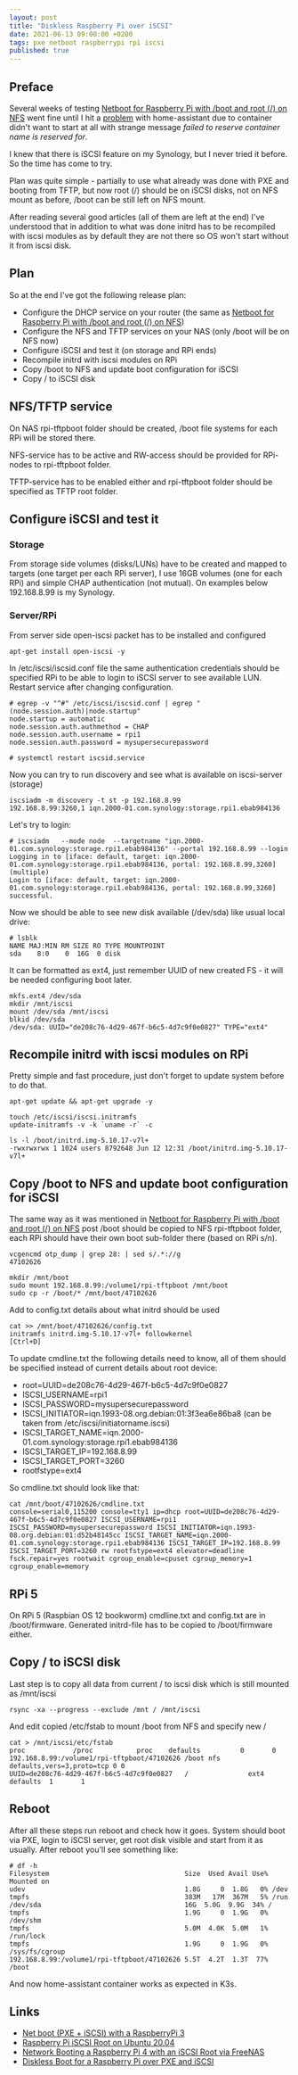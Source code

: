 ```yaml
---
layout: post
title: "Diskless Raspberry Pi over iSCSI"
date: 2021-06-13 09:00:00 +0200
tags: pxe netboot raspberrypi rpi iscsi
published: true
---
```

## Preface
Several weeks of testing [Netboot for Raspberry Pi with /boot and root (/) on NFS](/2021/05/15/Netboot-for-RPi4.html) went fine until I hit a [problem](https://github.com/k3s-io/k3s/issues/2312#issuecomment-851301070) with home-assistant due to container didn't want to start at all with strange message *failed to reserve container name is reserved for*. 

I knew that there is iSCSI feature on my Synology, but I never tried it before. So the time has come to try.

Plan was quite simple - partially to use what already was done with PXE and booting from TFTP, but now root (/) should be on iSCSI disks, not on NFS mount as before, /boot can be still left on NFS mount.

After reading several good articles (all of them are left at the end) I've understood that in addition to what was done initrd has to be recompiled with iscsi modules as by default they are not there so OS won't start without it from iscsi disk.


## Plan
So at the end I've got the following release plan:
- Configure the DHCP service on your router (the same as [Netboot for Raspberry Pi with /boot and root (/) on NFS](/2021/05/15/Netboot-for-RPi4.html))
- Configure the NFS and TFTP services on your NAS (only /boot will be on NFS now)
- Configure iSCSI and test it (on storage and RPi ends)
- Recompile initrd with iscsi modules on RPi
- Copy /boot to NFS and update boot configuration for iSCSI
- Copy / to iSCSI disk

## NFS/TFTP service
On NAS rpi-tftpboot folder should be created, /boot file systems for each RPi will be stored there.

NFS-service has to be active and RW-access should be provided for RPi-nodes to rpi-tftpboot folder. 

TFTP-service has to be enabled either and rpi-tftpboot folder should be specified as TFTP root folder.

## Configure iSCSI and test it
### Storage
From storage side volumes (disks/LUNs) have to be created and mapped to targets (one target per each RPi server), I use 16GB volumes (one for each RPi) and simple CHAP authentication (not mutual). On examples below 192.168.8.99 is my Synology.
### Server/RPi
From server side open-iscsi packet has to be installed and configured
```
apt-get install open-iscsi -y
```
In /etc/iscsi/iscsid.conf file the same authentication credentials should be specified RPi to be able to login to iSCSI server to see available LUN. Restart service after changing configuration.
```
# egrep -v "^#" /etc/iscsi/iscsid.conf | egrep "(node.session.auth)|node.startup"
node.startup = automatic
node.session.auth.authmethod = CHAP
node.session.auth.username = rpi1
node.session.auth.password = mysupersecurepassword

# systemctl restart iscsid.service
```
Now you can try to run discovery and see what is available on iscsi-server (storage)
```
iscsiadm -m discovery -t st -p 192.168.8.99
192.168.8.99:3260,1 iqn.2000-01.com.synology:storage.rpi1.ebab984136
```
Let's try to login:
```
# iscsiadm   --mode node  --targetname "iqn.2000-01.com.synology:storage.rpi1.ebab984136" --portal 192.168.8.99 --login
Logging in to [iface: default, target: iqn.2000-01.com.synology:storage.rpi1.ebab984136, portal: 192.168.8.99,3260] (multiple)
Login to [iface: default, target: iqn.2000-01.com.synology:storage.rpi1.ebab984136, portal: 192.168.8.99,3260] successful.
```
Now we should be able to see new disk available (/dev/sda) like usual local drive:
```
# lsblk 
NAME MAJ:MIN RM SIZE RO TYPE MOUNTPOINT
sda    8:0    0  16G  0 disk 
```
It can be formatted as ext4, just remember UUID of new created FS - it will be needed configuring boot later.
```
mkfs.ext4 /dev/sda
mkdir /mnt/iscsi
mount /dev/sda /mnt/iscsi
blkid /dev/sda
/dev/sda: UUID="de208c76-4d29-467f-b6c5-4d7c9f0e0827" TYPE="ext4"
```
## Recompile initrd with iscsi modules on RPi
Pretty simple and fast procedure, just don't forget to update system before to do that.
```
apt-get update && apt-get upgrade -y

touch /etc/iscsi/iscsi.initramfs
update-initramfs -v -k `uname -r` -c

ls -l /boot/initrd.img-5.10.17-v7l+
-rwxrwxrwx 1 1024 users 8792648 Jun 12 12:31 /boot/initrd.img-5.10.17-v7l+
```

## Copy /boot to NFS and update boot configuration for iSCSI
The same way as it was mentioned in [Netboot for Raspberry Pi with /boot and root (/) on NFS](/2021/05/15/Netboot-for-RPi4.html) post /boot should be copied to NFS rpi-tftpboot folder, each RPi should have their own boot sub-folder there (based on RPi s/n).
```
vcgencmd otp_dump | grep 28: | sed s/.*://g
47102626

mkdir /mnt/boot
sudo mount 192.168.8.99:/volume1/rpi-tftpboot /mnt/boot
sudo cp -r /boot/* /mnt/boot/47102626
```
Add to config.txt details about what initrd should be used
```
cat >> /mnt/boot/47102626/config.txt
initramfs initrd.img-5.10.17-v7l+ followkernel
[Ctrl+D]
```
To update cmdline.txt the following details need to know, all of them should be specified instead of current details about root device:
- root=UUID=de208c76-4d29-467f-b6c5-4d7c9f0e0827
- ISCSI_USERNAME=rpi1
- ISCSI_PASSWORD=mysupersecurepassword
- ISCSI_INITIATOR=iqn.1993-08.org.debian:01:3f3ea6e86ba8 (can be taken from /etc/iscsi/initiatorname.iscsi)
- ISCSI_TARGET_NAME=iqn.2000-01.com.synology:storage.rpi1.ebab984136
- ISCSI_TARGET_IP=192.168.8.99
- ISCSI_TARGET_PORT=3260
- rootfstype=ext4

So cmdline.txt should look like that:
```
cat /mnt/boot/47102626/cmdline.txt
console=serial0,115200 console=tty1 ip=dhcp root=UUID=de208c76-4d29-467f-b6c5-4d7c9f0e0827 ISCSI_USERNAME=rpi1 ISCSI_PASSWORD=mysupersecurepassword ISCSI_INITIATOR=iqn.1993-08.org.debian:01:d52b48145cc ISCSI_TARGET_NAME=iqn.2000-01.com.synology:storage.rpi1.ebab984136 ISCSI_TARGET_IP=192.168.8.99 ISCSI_TARGET_PORT=3260 rw rootfstype=ext4 elevator=deadline fsck.repair=yes rootwait cgroup_enable=cpuset cgroup_memory=1 cgroup_enable=memory
```

## RPi 5
On RPi 5 (Raspbian OS 12 bookworm) cmdline.txt and config.txt are in /boot/firmware. 
Generated initrd-file has to be copied to /boot/firmware either.

## Copy / to iSCSI disk
Last step is to copy all data from current / to iscsi disk which is still mounted as /mnt/iscsi
```
rsync -xa --progress --exclude /mnt / /mnt/iscsi
```
And edit copied /etc/fstab to mount /boot from NFS and specify new /
```
cat > /mnt/iscsi/etc/fstab
proc            /proc           proc    defaults          0       0
192.168.8.99:/volume1/rpi-tftpboot/47102626 /boot nfs defaults,vers=3,proto=tcp 0 0
UUID=de208c76-4d29-467f-b6c5-4d7c9f0e0827	/               ext4    defaults  1       1
```

## Reboot
After all these steps run reboot and check how it goes. System should boot via PXE, login to iSCSI server, get root disk visible and start from it as usually. After reboot you'll see something like:
```
# df -h
Filesystem                                 	Size  Used Avail Use% Mounted on
udev                                       	1.8G     0  1.8G   0% /dev
tmpfs                                      	383M   17M  367M   5% /run
/dev/sda                                   	16G  5.0G  9.9G  34% /
tmpfs                                    	1.9G     0  1.9G   0% /dev/shm
tmpfs                                      	5.0M  4.0K  5.0M   1% /run/lock
tmpfs                                      	1.9G     0  1.9G   0% /sys/fs/cgroup
192.168.8.99:/volume1/rpi-tftpboot/47102626	5.5T  4.2T  1.3T  77% /boot
```

And now home-assistant container works as expected in K3s.

## Links
* [Net boot (PXE + iSCSI) with a RaspberryPi 3](https://stuff.drkn.ninja/post/2016/11/08/Net-boot-(PXE-iSCSI)-with-a-RaspberryPi-3)
* [Raspberry Pi iSCSI Root on Ubuntu 20.04](https://matt.olan.me/raspberry-pi-iscsi-root-on-ubuntu-20-04/)
* [Network Booting a Raspberry Pi 4 with an iSCSI Root via FreeNAS](https://shawnwilsher.com/2020/05/network-booting-a-raspberry-pi-4-with-an-iscsi-root-via-freenas/)
* [Diskless Boot for a Raspberry Pi over PXE and iSCSI](https://tech.xlab.si/blog/pxe-boot-raspberry-pi-iscsi/)
